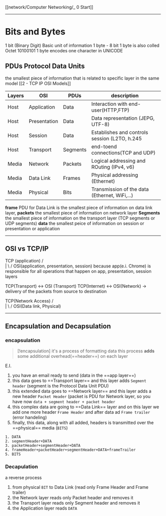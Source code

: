 [[network/Computer Networking/_ 0 Start]]


---
# Bits and Bytes
1 bit (Binary Digit) Basic unit of information
1 byte - 8 bit 
	1 byte is also colled Octet
	10100101
	1 byte encodes one character in UNICODE



## PDUs Protocol Data Units
the smallest piece of information that is related to specific layer in the same model [[2 -  TCP IP OSI Models]]

| Layers | OSI          | PDUs     | description                                   |
|--------|--------------|----------|-----------------------------------------------|
| Host   | Application  | Data     | Interaction with end-user(HTTP,FTP)           |
| Host   | Presentation | Data     | Data representation (JEPG, UTF-8)             |
| Host   | Session      | Data     | Establishes and controls session (L2TO, h.245 |
| Host   | Transport    | Segments | end-toend connections(TCP and UDP)            |
| Media  | Network      | Packets  | Logical addressing and ROuting (IPv4, v6)     |
| Media  | Data Link    | Frames   | Physical addressing (Ethernet)                |
| Media  | Physical     | Bits     | Transmission of the data (Ethernet, WiFi,...) |

**frame** PDU for Data Link is the smallest piece of information on data link layer,
**packets** the smallest piece of information on network layer
**Segments** the smallest piece of information on the transport layer (TCP segments or UDP segments)
**data** the smallest peice of information on session or presentation or application


-----
## OSI vs TCP/IP
TCP (application) 
   / \
	|
   \\ /
OSI(application, presentation, session)
because app(e.i. Chrome) is responsible for all operations that happen on app, presentation, session layers


TCP(Transport) <-> OSI (Transport)
TCP(Internet) <-> OSI(Network) -> delivery of the packets from source to destination

TCP(Network Access)
  / \
   |
 \\ /
 OSI(Data link, Physical)
   
----
## Encapsulation and Decapsulation

### encapsulation
>[!encapsulation]
>it's a process of formatting data
>this process **adds** some additional overhead(==header==) on each layer

E.I.
1. you have an email ready to send (data in the ==app layer==)
2. this data goes to ==Transport layer== and  this layer adds `Segment header` (segment is the Protocol Data Unit PDU)
3. this extended data goes to ==Network layer== and this layer adds a new header `Packet Header` (packet is PDU for Network layer, so you have now `data + segment header + packet header`
4. this complex data are going to ==Data Link== layer and on this layer we add one more header `Frame Header` and  after data ad `Frame trailer` (error handeling)
5. finally, this data, along with all added, headers is transmitted over the ==physical== media (`BITS`)

```
1. DATA
2. segmentHeader+DATA
3. packetHeader+segmentHeader+DATA
4. frameHeader+packetHeader+segmentHeader+DATA+frameTrailer
5. BITS
```

### Decapulation
a reverse process
1. from physical `BIT` to Data Link (read only Frame Header and Frame trailer)
2. the Network layer reads only Packet header and removes it
3. the Transport layer reads only Segment header and removes it
4. the Application layer reads `DATA`



















